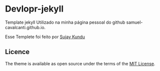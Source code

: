 

# Devlopr-jekyll

Template jekyll Utilizado na minha página pessoal do github samuel-cavalcanti.github.io.

Esse Templete  foi feito por  [Sujay Kundu](https://github.com/sujaykundu777)


## Licence

The theme is available as open source under the terms of the [MIT License](https://opensource.org/licenses/MIT).



